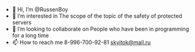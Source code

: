 - 👋 Hi, I’m @RussenBoy
- 👀 I’m interested in The scope of the topic of the safety of protected servers
- 💞️ I’m looking to collaborate on People who have been in programming for a long time
- 📫 How to reach me 8-996-700-92-81 skyitok@mail.ru

<!---
RussenBoy/RussenBoy is a ✨ special ✨ repository because its `README.md` (this file) appears on your GitHub profile.
You can click the Preview link to take a look at your changes.
--->
